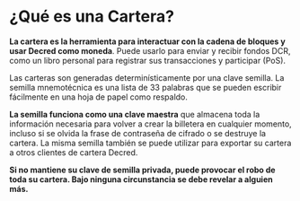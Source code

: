 # ¿Qué es una Cartera?

**La cartera es la herramienta para interactuar con la cadena de bloques y usar Decred como moneda**. Puede usarlo para enviar y recibir fondos DCR, como un libro personal para registrar sus transacciones y participar (PoS).

Las carteras son generadas determinísticamente por una clave semilla. La semilla mnemotécnica es una lista de 33 palabras que se pueden escribir fácilmente en una hoja de papel como respaldo.

**La semilla funciona como una clave maestra** que almacena toda la información necesaria para volver a crear la billetera en cualquier momento, incluso si se olvida la frase de contraseña de cifrado o se destruye la cartera. La misma semilla también se puede utilizar para exportar su cartera a otros clientes de cartera Decred.

**Si no mantiene su clave de semilla privada, puede provocar el robo de toda su cartera. Bajo ninguna circunstancia se debe revelar a alguien más.**
